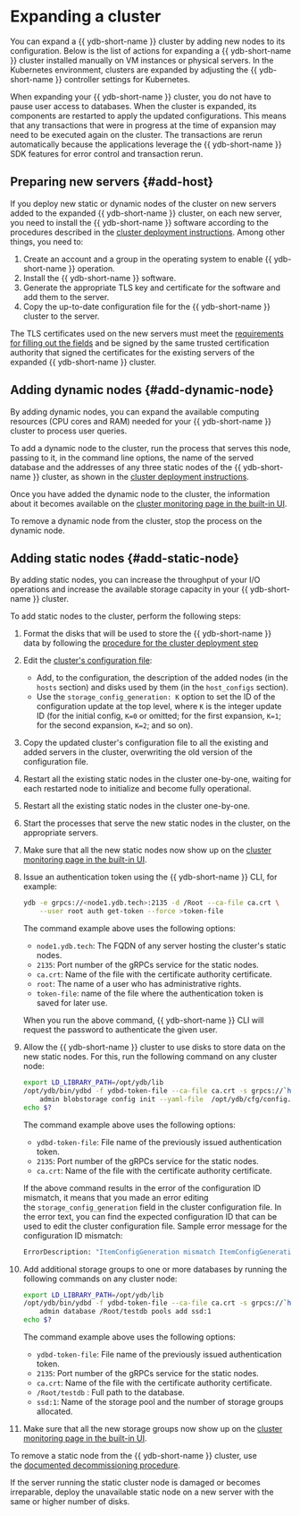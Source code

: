 # Expanding a cluster

You can expand a {{ ydb-short-name }} cluster by adding new nodes to its configuration. Below is the list of actions for expanding a {{ ydb-short-name }} cluster installed manually on VM instances or physical servers. In the Kubernetes environment, clusters are expanded by adjusting the {{ ydb-short-name }} controller settings for Kubernetes.

When expanding your {{ ydb-short-name }} cluster, you do not have to pause user access to databases. When the cluster is expanded, its components are restarted to apply the updated configurations. This means that any transactions that were in progress at the time of expansion may need to be executed again on the cluster. The transactions are rerun automatically because the applications leverage the {{ ydb-short-name }} SDK features for error control and transaction rerun.

## Preparing new servers {#add-host}

If you deploy new static or dynamic nodes of the cluster on new servers added to the expanded {{ ydb-short-name }} cluster, on each new server, you need to install the {{ ydb-short-name }} software according to the procedures described in the [cluster deployment instructions](../../deploy/manual/deploy-ydb-on-premises.md). Among other things, you need to:

1. Create an account and a group in the operating system to enable {{ ydb-short-name }} operation.
1. Install the {{ ydb-short-name }} software.
1. Generate the appropriate TLS key and certificate for the software and add them to the server.
1. Copy the up-to-date configuration file for the {{ ydb-short-name }} cluster to the server.

The TLS certificates used on the new servers must meet the [requirements for filling out the fields](../../deploy/manual/deploy-ydb-on-premises.md#tls-certificates) and be signed by the same trusted certification authority that signed the certificates for the existing servers of the expanded {{ ydb-short-name }} cluster.

## Adding dynamic nodes {#add-dynamic-node}

By adding dynamic nodes, you can expand the available computing resources (CPU cores and RAM) needed for your {{ ydb-short-name }} cluster to process user queries.

To add a dynamic node to the cluster, run the process that serves this node, passing to it, in the command line options, the name of the served database and the addresses of any three static nodes of the {{ ydb-short-name }} cluster, as shown in the [cluster deployment instructions](../../deploy/manual/deploy-ydb-on-premises.md#start-dynnode).

Once you have added the dynamic node to the cluster, the information about it becomes available on the [cluster monitoring page in the built-in UI](../embedded_monitoring/ydb_monitoring.md).

To remove a dynamic node from the cluster, stop the process on the dynamic node.

## Adding static nodes {#add-static-node}

By adding static nodes, you can increase the throughput of your I/O operations and increase the available storage capacity in your {{ ydb-short-name }} cluster.

To add static nodes to the cluster, perform the following steps:

1. Format the disks that will be used to store the {{ ydb-short-name }} data by following the [procedure for the cluster deployment step](../../deploy/manual/deploy-ydb-on-premises.md#prepare-disks)

1. Edit the [cluster's configuration file](../../deploy/manual/deploy-ydb-on-premises.md#config):
   * Add, to the configuration, the description of the added nodes (in the `hosts` section) and disks used by them (in the `host_configs` section).
   * Use the `storage_config_generation: K` option to set the ID of the configuration update at the top level, where `K` is the integer update ID (for the initial config, `K=0` or omitted; for the first expansion, `K=1`; for the second expansion, `K=2`; and so on).

1. Copy the updated cluster's configuration file to all the existing and added servers in the cluster, overwriting the old version of the configuration file.

1. Restart all the existing static nodes in the cluster one-by-one, waiting for each restarted node to initialize and become fully operational.

1. Restart all the existing static nodes in the cluster one-by-one.

1. Start the processes that serve the new static nodes in the cluster, on the appropriate servers.

1. Make sure that all the new static nodes now show up on the [cluster monitoring page in the built-in UI](../embedded_monitoring/ydb_monitoring.md).

1. Issue an authentication token using the {{ ydb-short-name }} CLI, for example:

   ```bash
   ydb -e grpcs://<node1.ydb.tech>:2135 -d /Root --ca-file ca.crt \
       --user root auth get-token --force >token-file
   ```

   The command example above uses the following options:
   * `node1.ydb.tech`: The FQDN of any server hosting the cluster's static nodes.
   * `2135`: Port number of the gRPCs service for the static nodes.
   * `ca.crt`: Name of the file with the certificate authority certificate.
   * `root`: The name of a user who has administrative rights.
   * `token-file`: name of the file where the authentication token is saved for later use.

   When you run the above command, {{ ydb-short-name }} CLI will request the password to authenticate the given user.

1. Allow the {{ ydb-short-name }} cluster to use disks to store data on the new static nodes. For this, run the following command on any cluster node:

   ```bash
   export LD_LIBRARY_PATH=/opt/ydb/lib
   /opt/ydb/bin/ydbd -f ydbd-token-file --ca-file ca.crt -s grpcs://`hostname -f`:2135 \
       admin blobstorage config init --yaml-file  /opt/ydb/cfg/config.yaml
   echo $?
   ```

   The command example above uses the following options:
   * `ydbd-token-file`: File name of the previously issued authentication token.
   * `2135`: Port number of the gRPCs service for the static nodes.
   * `ca.crt`: Name of the file with the certificate authority certificate.

   If the above command results in the error of the configuration ID mismatch, it means that you made an error editing the `storage_config_generation` field in the cluster configuration file. In the error text, you can find the expected configuration ID that can be used to edit the cluster configuration file. Sample error message for the configuration ID mismatch:

   ```protobuf
   ErrorDescription: "ItemConfigGeneration mismatch ItemConfigGenerationProvided# 0 ItemConfigGenerationExpected# 1"
   ```

2. Add additional storage groups to one or more databases by running the following commands on any cluster node:

   ```bash
   export LD_LIBRARY_PATH=/opt/ydb/lib
   /opt/ydb/bin/ydbd -f ydbd-token-file --ca-file ca.crt -s grpcs://`hostname -f`:2135 \
       admin database /Root/testdb pools add ssd:1
   echo $?
   ```

   The command example above uses the following options:
   * `ydbd-token-file`: File name of the previously issued authentication token.
   * `2135`: Port number of the gRPCs service for the static nodes.
   * `ca.crt`: Name of the file with the certificate authority certificate.
   * `/Root/testdb` : Full path to the database.
   * `ssd:1`: Name of the storage pool and the number of storage groups allocated.

3. Make sure that all the new storage groups now show up on the [cluster monitoring page in the built-in UI](../embedded_monitoring/ydb_monitoring.md).

To remove a static node from the {{ ydb-short-name }} cluster, use the [documented decommissioning procedure](../../administration/decommissioning.md).

If the server running the static cluster node is damaged or becomes irreparable, deploy the unavailable static node on a new server with the same or higher number of disks.
